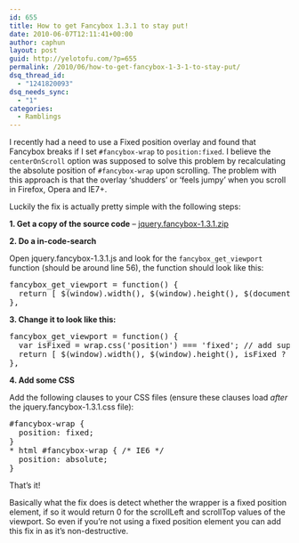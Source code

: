```yaml
---
id: 655
title: How to get Fancybox 1.3.1 to stay put!
date: 2010-06-07T12:11:41+00:00
author: caphun
layout: post
guid: http://yelotofu.com/?p=655
permalink: /2010/06/how-to-get-fancybox-1-3-1-to-stay-put/
dsq_thread_id:
  - "1241820093"
dsq_needs_sync:
  - "1"
categories:
  - Ramblings
---
```

I recently had a need to use a Fixed position overlay and found that Fancybox breaks if I set `#fancybox-wrap` to `position:fixed`. I believe the `centerOnScroll` option was supposed to solve this problem by recalculating the absolute position of `#fancybox-wrap` upon scrolling. The problem with this approach is that the overlay &#8216;shudders&#8217; or &#8216;feels jumpy&#8217; when you scroll in Firefox, Opera and IE7+.

Luckily the fix is actually pretty simple with the following steps:

**1. Get a copy of the source code** &#8211; [jquery.fancybox-1.3.1.zip](http://fancybox.googlecode.com/files/jquery.fancybox-1.3.1.zip)

**2. Do a in-code-search** 

Open jquery.fancybox-1.3.1.js and look for the `fancybox_get_viewport` function (should be around line 56), the function should look like this:

<pre language="javascript">fancybox_get_viewport = function() {
  return [ $(window).width(), $(window).height(), $(document).scrollLeft(), $(document).scrollTop() ];
},
</pre>

**3. Change it to look like this:**

<pre language="javascript">fancybox_get_viewport = function() {
  var isFixed = wrap.css('position') === 'fixed'; // add support for fixed positioning
  return [ $(window).width(), $(window).height(), isFixed ? 0 : $(document).scrollLeft(), isFixed ? 0 : $(document).scrollTop() ];
},
</pre>

**4. Add some CSS**

Add the following clauses to your CSS files (ensure these clauses load _after_ the jquery.fancybox-1.3.1.css file):

<pre language="css">#fancybox-wrap {
  position: fixed; 
}
* html #fancybox-wrap {	/* IE6 */
  position: absolute;
}
</pre>

That&#8217;s it!

Basically what the fix does is detect whether the wrapper is a fixed position element, if so it would return 0 for the scrollLeft and scrollTop values of the viewport. So even if you&#8217;re not using a fixed position element you can add this fix in as it&#8217;s non-destructive.